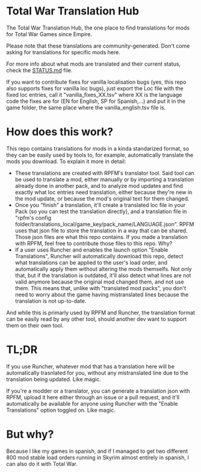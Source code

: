 # Total War Translation Hub
The Total War Translation Hub, the one place to find translations for mods for Total War Games since Empire.

Please note that these translations are community-generated. Don't come asking for translations for specific mods here.

For more info about what mods are translated and their current status, check the [STATUS.md](https://github.com/Frodo45127/total_war_translation_hub/blob/master/STATUS.md) file. 

If you want to contribute fixes for vanilla localisation bugs (yes, this repo also supports fixes for vanilla loc bugs), just export the Loc file with the fixed loc entries, call it "vanilla_fixes_XX.tsv" where XX is the language code the fixes are for (EN for English, SP for Spanish,...) and put it in the game folder, the same place where the vanilla_english.tsv file is. 

# How does this work?

This repo contains translations for mods in a kinda standarized format, so they can be easily used by tools to, for example, automatically translate the mods you download. To explain it more in detail:

- These translations are created with RPFM's translator tool. Said tool can be used to translate a mod, either manually or by importing a translation already done in another pack, and to analyze mod updates and find exactly what loc entries need translation, either because they're new in the mod update, or because the mod's original text for them changed.
- Once you "finish" a translation, it'll create a translated loc file in your Pack (so you can test the translation directly), and a translation file in "rpfm's config folder/translations_local/game_key/pack_name/LANGUAGE.json". RPFM uses that json file to store the translation in a way that can be shared. Those json files are what this repo contains. If you made a translation with RPFM, feel free to contribute those files to this repo. Why?
- If a user uses Runcher and enables the launch option "Enable Translations", Runcher will automatically download this repo, detect what translations can be applied to the user's load order, and automatically apply them without altering the mods themselfs. Not only that, but if the translation is outdated, it'll also detect what lines are not valid anymore because the original mod changed them, and not use them. This means that, unlike with "translated mod packs", you don't need to worry about the game having mistranslated lines because the translation is not up-to-date. 

And while this is primarly used by RPFM and Runcher, the translation format can be easily read by any other tool, should another dev want to support them on their own tool.

# TL;DR

If you use Runcher, whatever mod that has a translation here will be automatically trasnlated for you, without any mistranslated line due to the translation being updated. Like magic.

If you're a modder or a translator, you can generate a translation json with RPFM, upload it here either through an issue or a pull request, and it'll automatically be available for anyone using Runcher with the "Enable Translations" option toggled on. Like magic.

# But why?
Because I like my games in spanish, and if I managed to get two different 800 mod stable load orders running in Skyrim almost entirely in spanish, I can also do it with Total War.
